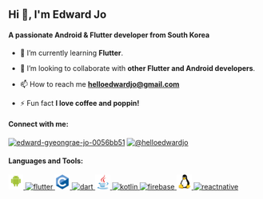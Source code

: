 <h2 align="left">Hi 👋, I'm Edward Jo</h2>
<h4 align="left">A passionate Android & Flutter developer from South Korea</h4>

<!--
<p align="left"> <img src="https://komarev.com/ghpvc/?username=edward-jo&label=Profile%20views&color=0e75b6&style=flat" alt="edward-jo" /> </p>
-->
<!--
- 🔭 I’m currently working on **Dance Machine** and **Fast Bookmarks** with Android and Flutter.
-->
- 🌱 I’m currently learning **Flutter**.

- 👯 I’m looking to collaborate with **other Flutter and Android developers**.

- 📫 How to reach me **helloedwardjo@gmail.com**

- ⚡ Fun fact **I love coffee and poppin!**

<h4 align="left">Connect with me:</h4>
<p align="left">
<a href="https://linkedin.com/in/edward-gyeongrae-jo-0056bb51" target="blank"><img align="center" src="https://raw.githubusercontent.com/rahuldkjain/github-profile-readme-generator/master/src/images/icons/Social/linked-in-alt.svg" alt="edward-gyeongrae-jo-0056bb51" height="20" width="30" /></a>
<a href="https://medium.com/@helloedwardjo" target="blank"><img align="center" src="https://raw.githubusercontent.com/rahuldkjain/github-profile-readme-generator/master/src/images/icons/Social/medium.svg" alt="@helloedwardjo" height="30" width="40" /></a>
</p>

<h4 align="left">Languages and Tools:</h4>
<p align="left"> 
<a href="https://developer.android.com" target="_blank" rel="noreferrer"> <img src="https://raw.githubusercontent.com/devicons/devicon/master/icons/android/android-original-wordmark.svg" alt="android" width="30" height="30"/> </a> 
<a href="https://flutter.dev" target="_blank" rel="noreferrer"> <img src="https://www.vectorlogo.zone/logos/flutterio/flutterio-icon.svg" alt="flutter" width="30" height="30"/> </a> 
<a href="https://www.cprogramming.com/" target="_blank" rel="noreferrer"> <img src="https://raw.githubusercontent.com/devicons/devicon/master/icons/c/c-original.svg" alt="c" width="30" height="30"/> </a> 
<a href="https://dart.dev" target="_blank" rel="noreferrer"> <img src="https://www.vectorlogo.zone/logos/dartlang/dartlang-icon.svg" alt="dart" width="30" height="30"/> </a> 
<a href="https://www.java.com" target="_blank" rel="noreferrer"> <img src="https://raw.githubusercontent.com/devicons/devicon/master/icons/java/java-original.svg" alt="java" width="30" height="30"/> </a> 
<a href="https://kotlinlang.org" target="_blank" rel="noreferrer"> <img src="https://www.vectorlogo.zone/logos/kotlinlang/kotlinlang-icon.svg" alt="kotlin" width="30" height="30"/> </a> 
<a href="https://firebase.google.com/" target="_blank" rel="noreferrer"> <img src="https://www.vectorlogo.zone/logos/firebase/firebase-icon.svg" alt="firebase" width="30" height="30"/> </a> 
<a href="https://www.linux.org/" target="_blank" rel="noreferrer"> <img src="https://raw.githubusercontent.com/devicons/devicon/master/icons/linux/linux-original.svg" alt="linux" width="30" height="30"/> </a> 
<a href="https://reactnative.dev/" target="_blank" rel="noreferrer"> <img src="https://reactnative.dev/img/header_logo.svg" alt="reactnative" width="30" height="30"/> </a> 
</p>

<!--
<p><img align="left" src="https://github-readme-stats.vercel.app/api/top-langs?username=edward-jo&show_icons=true&locale=en&layout=compact" alt="edward-jo" /></p>
-->
<!--
<p>&nbsp;<img align="center" src="https://github-readme-stats.vercel.app/api?username=edward-jo&show_icons=true&locale=en" alt="edward-jo" /></p>
-->
